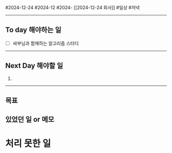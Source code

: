#2024-12-24 #2024-12 #2024- [[2024-12-24 회사]]
#일상 #저녁 

---
## To day 해야하는 일
- [ ] 싸부님과 함께하는 알고리즘 스터디

---
## Next Day 해야할 일
1. 

---

## 목표 


## 있었던 일  or 메모


# 처리 못한 일